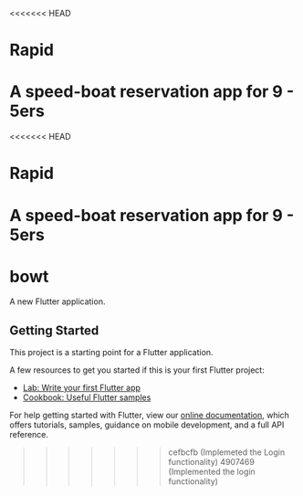 <<<<<<< HEAD
# Rapid
A speed-boat reservation app for 9 - 5ers
=======
<<<<<<< HEAD
# Rapid
A speed-boat reservation app for 9 - 5ers
=======
# bowt

A new Flutter application.

## Getting Started

This project is a starting point for a Flutter application.

A few resources to get you started if this is your first Flutter project:

- [Lab: Write your first Flutter app](https://flutter.dev/docs/get-started/codelab)
- [Cookbook: Useful Flutter samples](https://flutter.dev/docs/cookbook)

For help getting started with Flutter, view our
[online documentation](https://flutter.dev/docs), which offers tutorials,
samples, guidance on mobile development, and a full API reference.
>>>>>>> cefbcfb (Implemeted the Login functionality)
>>>>>>> 4907469 (Implemented the login functionality)
